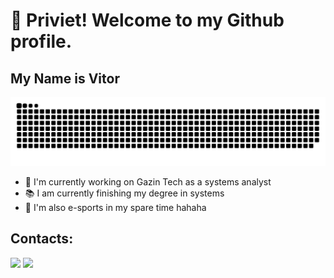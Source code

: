 
  # 👋 Priviet! Welcome to my Github profile.
## My Name is Vitor

![Snake animation](https://github.com/alexmpereira/alexmpereira/blob/output/github-contribution-grid-snake.svg)

- 🔭 I'm currently working on Gazin Tech as a systems analyst
- 📚 I am currently finishing my degree in systems
- 👾 I'm also e-sports in my spare time hahaha

          
## Contacts:

<div>
<a href="https://instagram.com/vitor_lgarcia" target="_blank"><img src="https://img.shields.io/badge/-Instagram-%23E4405F?style=for-the-badge&logo=instagram&logoColor=white" target="_blank"></a>
<a href = "mailto:lvitor2424@gmail.com"><img src="https://img.shields.io/badge/Gmail-D14836?style=for-the-badge&logo=gmail&logoColor=white" target="_blank"></a>
  
  
